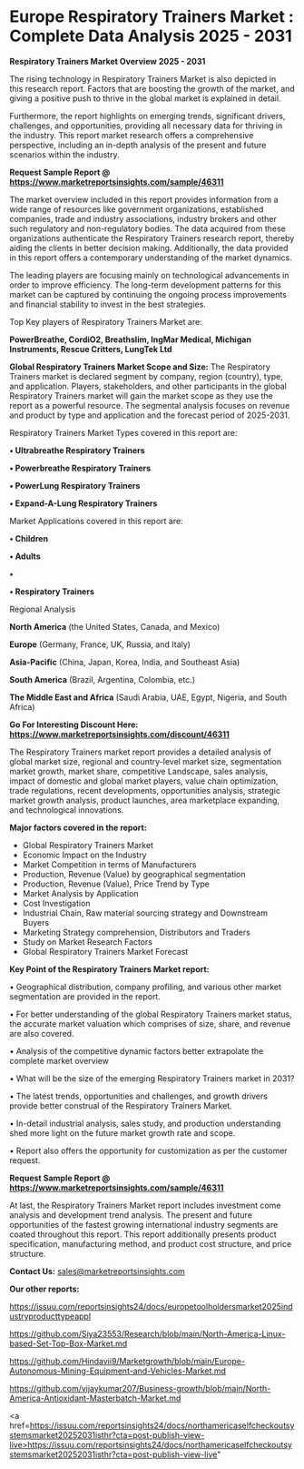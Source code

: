 # Europe Respiratory Trainers Market : Complete Data Analysis 2025 - 2031

<Strong> Respiratory Trainers Market Overview 2025 - 2031</strong>

The rising technology in Respiratory Trainers Market is also depicted in this research report. Factors that are boosting the growth of the market, and giving a positive push to thrive in the global market is explained in detail.

Furthermore, the report highlights on emerging trends, significant drivers, challenges, and opportunities, providing all necessary data for thriving in the industry. This report market research offers a comprehensive perspective, including an in-depth analysis of the present and future scenarios within the industry.

<strong>Request Sample Report @ <a href=https://www.marketreportsinsights.com/sample/46311>https://www.marketreportsinsights.com/sample/46311</a></strong>

The market overview included in this report provides information from a wide range of resources like government organizations, established companies, trade and industry associations, industry brokers and other such regulatory and non-regulatory bodies. The data acquired from these organizations authenticate the Respiratory Trainers research report, thereby aiding the clients in better decision making. Additionally, the data provided in this report offers a contemporary understanding of the market dynamics.

The leading players are focusing mainly on technological advancements in order to improve efficiency. The long-term development patterns for this market can be captured by continuing the ongoing process improvements and financial stability to invest in the best strategies.

Top Key players of Respiratory Trainers Market are:

<strong>PowerBreathe, CordiO2, Breathslim, IngMar Medical, Michigan Instruments, Rescue Critters, LungTek Ltd</strong>

<strong><b>Global Respiratory Trainers Market Scope and Size:</b></strong>
The Respiratory Trainers market is declared segment by company, region (country), type, and application. Players, stakeholders, and other participants in the global Respiratory Trainers market will gain the market scope as they use the report as a powerful resource. The segmental analysis focuses on revenue and product by type and application and the forecast period of 2025-2031.

Respiratory Trainers Market Types covered in this report are:

<strong>•  Ultrabreathe Respiratory Trainers

•  Powerbreathe Respiratory Trainers

•  PowerLung Respiratory Trainers

•  Expand-A-Lung Respiratory Trainers</strong>

Market Applications covered in this report are:

<strong>•  Children

•  Adults

•  

•  Respiratory Trainers</strong> 

Regional Analysis

<strong>North America</strong> (the United States, Canada, and Mexico)

<strong>Europe</strong> (Germany, France, UK, Russia, and Italy)

<strong>Asia-Pacific</strong> (China, Japan, Korea, India, and Southeast Asia)

<strong>South America</strong> (Brazil, Argentina, Colombia, etc.)

<strong>The Middle East and Africa</strong> (Saudi Arabia, UAE, Egypt, Nigeria, and South Africa)

<strong>Go For Interesting Discount Here: <a href=https://www.marketreportsinsights.com/discount/46311>https://www.marketreportsinsights.com/discount/46311</a></strong>

The Respiratory Trainers market report provides a detailed analysis of global market size, regional and country-level market size, segmentation market growth, market share, competitive Landscape, sales analysis, impact of domestic and global market players, value chain optimization, trade regulations, recent developments, opportunities analysis, strategic market growth analysis, product launches, area marketplace expanding, and technological innovations.

<strong><b>Major factors covered in the report:</b></strong>
<ul>
  <li>Global Respiratory Trainers Market </li>
  <li>Economic Impact on the Industry</li>
  <li>Market Competition in terms of Manufacturers</li>
  <li>Production, Revenue (Value) by geographical segmentation</li>
  <li>Production, Revenue (Value), Price Trend by Type</li>
  <li>Market Analysis by Application</li>
  <li>Cost Investigation</li>
  <li>Industrial Chain, Raw material sourcing strategy and Downstream Buyers</li>
  <li>Marketing Strategy comprehension, Distributors and Traders</li>
  <li>Study on Market Research Factors</li>
  <li>Global Respiratory Trainers Market Forecast</li>
</ul>

<strong><b>Key Point of the Respiratory Trainers Market report:</b></strong>

• Geographical distribution, company profiling, and various other market segmentation are provided in the report.

• For better understanding of the global Respiratory Trainers market status, the accurate market valuation which comprises of size, share, and revenue are also covered.

• Analysis of the competitive dynamic factors better extrapolate the complete market overview

• What will be the size of the emerging Respiratory Trainers market in 2031?

• The latest trends, opportunities and challenges, and growth drivers provide better construal of the Respiratory Trainers Market.

• In-detail industrial analysis, sales study, and production understanding shed more light on the future market growth rate and scope.

• Report also offers the opportunity for customization as per the customer request.

<strong>Request Sample Report @ <a href=https://www.marketreportsinsights.com/sample/46311>https://www.marketreportsinsights.com/sample/46311</a></strong>

At last, the Respiratory Trainers Market report includes investment come analysis and development trend analysis. The present and future opportunities of the fastest growing international industry segments are coated throughout this report. This report additionally presents product specification, manufacturing method, and product cost structure, and price structure.

<strong>Contact Us:</strong>
sales@marketreportsinsights.com

<strong>Our other reports:</strong>

<a href=https://issuu.com/reportsinsights24/docs/europetoolholdersmarket2025industryproducttypeappl>https://issuu.com/reportsinsights24/docs/europetoolholdersmarket2025industryproducttypeappl</a>

<a href=https://github.com/Siya23553/Research/blob/main/North-America-Linux-based-Set-Top-Box-Market.md>https://github.com/Siya23553/Research/blob/main/North-America-Linux-based-Set-Top-Box-Market.md</a>

<a href=https://github.com/Hindavii9/Marketgrowth/blob/main/Europe-Autonomous-Mining-Equipment-and-Vehicles-Market.md>https://github.com/Hindavii9/Marketgrowth/blob/main/Europe-Autonomous-Mining-Equipment-and-Vehicles-Market.md</a>

<a href=https://github.com/vijaykumar207/Business-growth/blob/main/North-America-Antioxidant-Masterbatch-Market.md>https://github.com/vijaykumar207/Business-growth/blob/main/North-America-Antioxidant-Masterbatch-Market.md</a>

<a href=https://issuu.com/reportsinsights24/docs/northamericaselfcheckoutsystemsmarket20252031isthr?cta=post-publish-view-live>https://issuu.com/reportsinsights24/docs/northamericaselfcheckoutsystemsmarket20252031isthr?cta=post-publish-view-live</a>"
